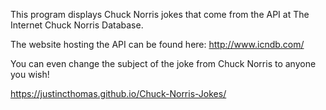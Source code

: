 This program displays Chuck Norris jokes that come from the API at The Internet Chuck Norris Database.

The website hosting the API can be found here: http://www.icndb.com/

You can even change the subject of the joke from Chuck Norris to anyone you wish!

https://justincthomas.github.io/Chuck-Norris-Jokes/

